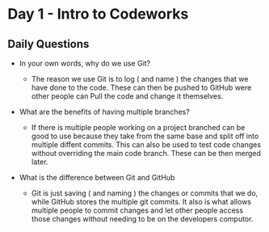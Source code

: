 # Day 1 - Intro to Codeworks

## Daily Questions

- In your own words, why do we use Git?
    - The reason we use Git is to log ( and name ) the changes that we have done to the code. These can then be pushed to GitHub were other people can Pull the code and change it themselves.

- What are the benefits of having multiple branches?
    - If there is multiple people working on a project branched can be good to use because they take from the same base and split off into multiple diffent commits. This can also be used to test code changes without overriding the main code branch. These can be then merged later.

- What is the difference between Git and GitHub
    - Git is just saving ( and naming ) the changes or commits that we do, while GitHub stores the multiple git commits. It also is what allows multiple people to commit changes and let other people access those changes without needing to be on the developers computor.